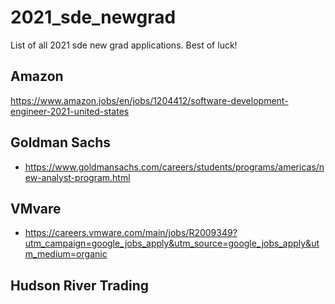 # 2021_sde_newgrad
List of all 2021 sde new grad applications. Best of luck!

## Amazon
https://www.amazon.jobs/en/jobs/1204412/software-development-engineer-2021-united-states

## Goldman Sachs
* https://www.goldmansachs.com/careers/students/programs/americas/new-analyst-program.html

## VMvare
* https://careers.vmware.com/main/jobs/R2009349?utm_campaign=google_jobs_apply&utm_source=google_jobs_apply&utm_medium=organic

## Hudson River Trading
